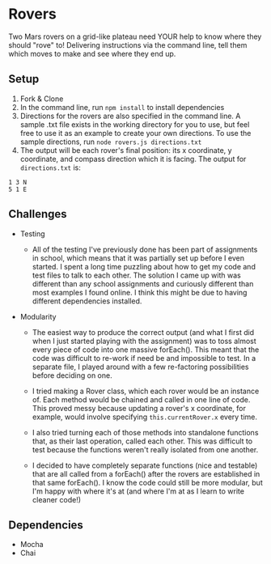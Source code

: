# Rovers

Two Mars rovers on a grid-like plateau need YOUR help to know where they should "rove" to! Delivering instructions via the command line, tell them which moves to make and see where they end up.

## Setup

1. Fork & Clone
2. In the command line, run `npm install` to install dependencies
3. Directions for the rovers are also specified in the command line. A sample .txt file exists in the working directory for you to use, but feel free to use it as an example to create your own directions. To use the sample directions, run `node rovers.js directions.txt`
4. The output will be each rover's final position: its x coordinate, y coordinate, and compass direction which it is facing. The output for `directions.txt` is:
```
1 3 N
5 1 E
```

## Challenges

* Testing

  * All of the testing I've previously done has been part of assignments in school, which means that it was partially set up before I even started. I spent a long time puzzling about how to get my code and test files to talk to each other. The solution I came up with was different than any school assignments and curiously different than most examples I found online. I think this might be due to having different dependencies installed.

* Modularity

  * The easiest way to produce the correct output (and what I first did when I just started playing with the assignment) was to toss almost every piece of code into one massive forEach(). This meant that the code was difficult to re-work if need be and impossible to test. In a separate file, I played around with a few re-factoring possibilities before deciding on one.

  * I tried making a Rover class, which each rover would be an instance of. Each method would be chained and called in one line of code. This proved messy because updating a rover's x coordinate, for example, would involve specifying `this.currentRover.x` every time.

  * I also tried turning each of those methods into standalone functions that, as their last operation, called each other. This was difficult to test because the functions weren't really isolated from one another.

  * I decided to have completely separate functions (nice and testable) that are all called from a forEach() after the rovers are established in that same forEach(). I know the code could still be more modular, but I'm happy with where it's at (and where I'm at as I learn to write cleaner code!)

## Dependencies

* Mocha
* Chai
